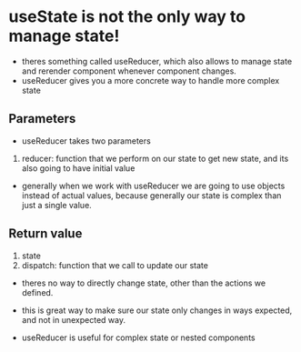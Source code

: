 # useState is not the only way to manage state!
- theres something called useReducer, which also allows to manage state and rerender component whenever component changes.
- useReducer gives you a more concrete way to handle more complex state

## Parameters
- useReducer takes two parameters
1) reducer: function that we perform on our state to get new state, and its also going to have initial value

- generally when we work with useReducer we are going to use objects instead of actual values, because generally our state is complex than just a single value.


## Return value
1) state
2) dispatch: function that we call to update our state

- theres no way to directly change state, other than the actions we defined.
- this is great way to make sure our state only changes in ways expected, and not in unexpected way.

- useReducer is useful for complex state or nested components
